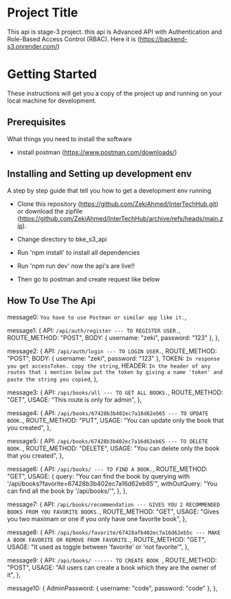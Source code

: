 # Project Title

This api is stage-3 project. this api is Advanced API with Authentication and Role-Based Access Control (RBAC).
Here it is (https://backend-s3.onrender.com/)

# Getting Started

These instructions will get you a copy of the project up and running on your local machine for development.

## Prerequisites

What things you need to install the software

- install postman (https://www.postman.com/downloads/)

## Installing and Setting up development env

A step by step guide that tell you how to get a development env running

- Clone this repository (https://github.com/ZekiAhmed/InterTechHub.git) or download the zipfile (https://github.com/ZekiAhmed/InterTechHub/archive/refs/heads/main.zip).

- Change directory to bke_s3_api

- Run 'npm install' to install all dependencies

- Run 'npm run dev' now the api's are live!!

- Then go to postman and create request like below

## How To Use The Api

message0: `You have to use Postman or similar app like it.`,

message1: {
API: `/api/auth/register --- TO REGISTER USER.`,
ROUTE_METHOD: "POST",
BODY: { username: "zeki", password: "123" },
},

message2: {
API: `/api/auth/login --- TO LOGIN USER.`,
ROUTE_METHOD: "POST",
BODY: { username: "zeki", password: "123" },
TOKEN: `In response you get accessToken. copy the string`,
HEADER: `In the header of any routes that i mention below put the token by giving a name 'token' and paste the string you copied`,
},

message3: {
API: `/api/books/all --- TO GET ALL BOOKS.`,
ROUTE_METHOD: "GET",
USAGE: "This route is only for admin",
},

message4: {
API: `/api/books/67428b3b402ec7a16d62eb65 --- TO UPDATE BOOK.`,
ROUTE_METHOD: "PUT",
USAGE: "You can update only the book that you created",
},

message5: {
API: `/api/books/67428b3b402ec7a16d62eb65 --- TO DELETE BOOK.`,
ROUTE_METHOD: "DELETE",
USAGE: "You can delete only the book that you created",
},

message6: {
API: `/api/books/ --- TO FIND A BOOK.`,
ROUTE_METHOD: "GET",
USAGE: {
query:
"You can find the book by querying with '/api/books?favorite=67428b3b402ec7a16d62eb65'",
withOutQuery: "You can find all the book by '/api/books/'",
},
},

message7: {
API: `/api/books/recommendation --- GIVES YOU 2 RECOMMENDED BOOKS FROM YOU FAVORITE BOOKS.`,
ROUTE_METHOD: "GET",
USAGE: "Gives you two maximam or one if you only have one favorite book",
},

message8: {
API: `/api/books/favorite/67428afb402ec7a16d62eb5c --- MAKE A BOOK FAVORITE OR REMOVE FROM FAVORITE.`,
ROUTE_METHOD: "GET",
USAGE: "It used as toggle between 'favorite' or 'not favorite'",
},

message9: {
API: `/api/books/ ------ TO CREATE BOOK `,
ROUTE_METHOD: "POST",
USAGE: "All users can create a book which they are the owner of it",
},

message10: {
AdminPassword: { username: "code", password: "code" },
},
